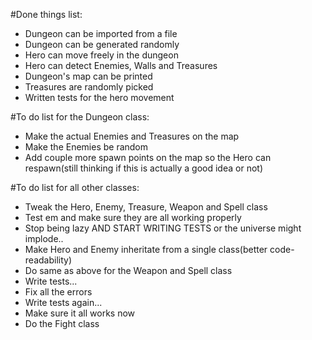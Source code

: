 #Done things list:
 - Dungeon can be imported from a file
 - Dungeon can be generated randomly
 - Hero can move freely in the dungeon
 - Hero can detect Enemies, Walls and Treasures
 - Dungeon's map can be printed
 - Treasures are randomly picked
 - Written tests for the hero movement

#To do list for the Dungeon class:
 - Make the actual Enemies and Treasures on the map
 - Make the Enemies be random
 - Add couple more spawn points on the map so the Hero can respawn(still thinking if this is actually a good idea or not)

#To do list for all other classes:
 - Tweak the Hero, Enemy, Treasure, Weapon and Spell class
 - Test em and make sure they are all working properly
 - Stop being lazy AND START WRITING TESTS or the universe might implode..
 - Make Hero and Enemy inheritate from a single class(better code-readability)
 - Do same as above for the Weapon and Spell class
 - Write tests...
 - Fix all the errors
 - Write tests again...
 - Make sure it all works now
 - Do the Fight class
